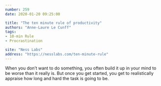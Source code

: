 ```yaml
---
number: 259
date: 2020-01-20 09:25:00

title: "The ten minute rule of productivity"
authors: "Anne-Laure Le Cunff"
tags:
- 10-min Rule
- Procrastination

site: "Ness Labs"
address: "https://nesslabs.com/ten-minute-rule"
---
```


When you don’t want to do something, you often build it up in your mind to be worse than it really is. But once you get started, you get to realistically appraise how long and hard the task is going to be.
